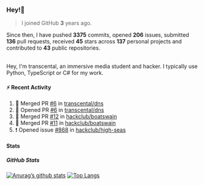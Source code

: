 ### Hey!👋
<!-- [![Banner](banner.png)](https://dillonb07.is-a.dev) -->


> I joined GitHub **3** years ago.

Since then, I have pushed **3375** commits, opened **206** issues, submitted **136** pull requests, received **45** stars across **137** personal projects and contributed to **43** public repositories.

<br>
Hey, I'm transcental, an immersive media student and hacker. I typically use Python, TypeScript or C# for my work.

<br>

#### :zap: Recent Activity

<!--START_SECTION:activity-->
1. 🎉 Merged PR [#6](https://github.com/transcental/dns/pull/6) in [transcental/dns](https://github.com/transcental/dns)
2. 💪 Opened PR [#6](https://github.com/transcental/dns/pull/6) in [transcental/dns](https://github.com/transcental/dns)
3. 🎉 Merged PR [#12](https://github.com/hackclub/boatswain/pull/12) in [hackclub/boatswain](https://github.com/hackclub/boatswain)
4. 🎉 Merged PR [#11](https://github.com/hackclub/boatswain/pull/11) in [hackclub/boatswain](https://github.com/hackclub/boatswain)
5. ❗ Opened issue [#868](https://github.com/hackclub/high-seas/issues/868) in [hackclub/high-seas](https://github.com/hackclub/high-seas)
<!--END_SECTION:activity-->

#### Stats

##### GitHub Stats
[![Anurag’s github stats](https://github-readme-stats.vercel.app/api?username=transcental&show_icons=true&theme=radical)](https://github.com/transcental)
[![Top Langs](https://github-readme-stats.vercel.app/api/top-langs/?username=transcental&layout=compact&theme=radical)](https://github.com/transcental)

